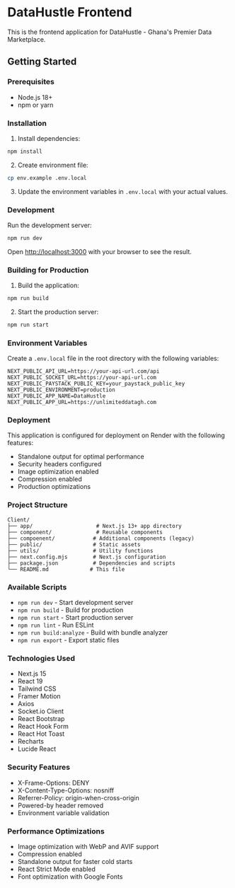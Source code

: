 # DataHustle Frontend

This is the frontend application for DataHustle - Ghana's Premier Data Marketplace.

## Getting Started

### Prerequisites

- Node.js 18+ 
- npm or yarn

### Installation

1. Install dependencies:
```bash
npm install
```

2. Create environment file:
```bash
cp env.example .env.local
```

3. Update the environment variables in `.env.local` with your actual values.

### Development

Run the development server:

```bash
npm run dev
```

Open [http://localhost:3000](http://localhost:3000) with your browser to see the result.

### Building for Production

1. Build the application:
```bash
npm run build
```

2. Start the production server:
```bash
npm run start
```

### Environment Variables

Create a `.env.local` file in the root directory with the following variables:

```env
NEXT_PUBLIC_API_URL=https://your-api-url.com/api
NEXT_PUBLIC_SOCKET_URL=https://your-api-url.com
NEXT_PUBLIC_PAYSTACK_PUBLIC_KEY=your_paystack_public_key
NEXT_PUBLIC_ENVIRONMENT=production
NEXT_PUBLIC_APP_NAME=DataHustle
NEXT_PUBLIC_APP_URL=https://unlimiteddatagh.com
```

### Deployment

This application is configured for deployment on Render with the following features:

- Standalone output for optimal performance
- Security headers configured
- Image optimization enabled
- Compression enabled
- Production optimizations

### Project Structure

```
Client/
├── app/                    # Next.js 13+ app directory
├── component/              # Reusable components
├── compoenent/            # Additional components (legacy)
├── public/                # Static assets
├── utils/                 # Utility functions
├── next.config.mjs        # Next.js configuration
├── package.json           # Dependencies and scripts
└── README.md             # This file
```

### Available Scripts

- `npm run dev` - Start development server
- `npm run build` - Build for production
- `npm run start` - Start production server
- `npm run lint` - Run ESLint
- `npm run build:analyze` - Build with bundle analyzer
- `npm run export` - Export static files

### Technologies Used

- Next.js 15
- React 19
- Tailwind CSS
- Framer Motion
- Axios
- Socket.io Client
- React Bootstrap
- React Hook Form
- React Hot Toast
- Recharts
- Lucide React

### Security Features

- X-Frame-Options: DENY
- X-Content-Type-Options: nosniff
- Referrer-Policy: origin-when-cross-origin
- Powered-by header removed
- Environment variable validation

### Performance Optimizations

- Image optimization with WebP and AVIF support
- Compression enabled
- Standalone output for faster cold starts
- React Strict Mode enabled
- Font optimization with Google Fonts